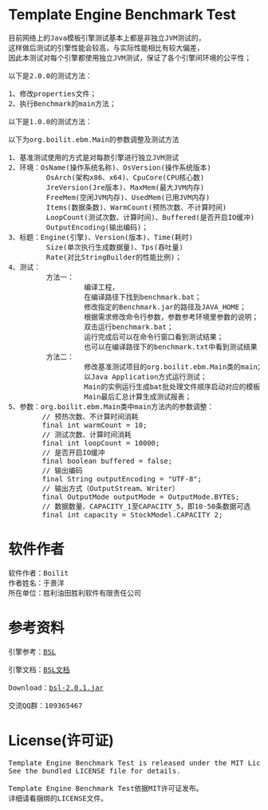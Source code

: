 Template Engine Benchmark Test
===
<pre>
目前网络上的Java模板引擎测试基本上都是非独立JVM测试的，
这样做后测试的引擎性能会较高，与实际性能相比有较大偏差，
因此本测试对每个引擎都使用独立JVM测试，保证了各个引擎间环境的公平性；

以下是2.0.0的测试方法：

1、修改properties文件；
2、执行Benchmark的main方法；

以下是1.0.0的测试方法：

以下为org.boilit.ebm.Main的参数调整及测试方法        

1、基准测试使用的方式是对每款引擎进行独立JVM测试
2、环境：OsName(操作系统名称)、OsVersion(操作系统版本)
         OsArch(架构x86、x64)、CpuCore(CPU核心数)
         JreVersion(Jre版本)、MaxMem(最大JVM内存)
         FreeMem(空闲JVM内存)、UsedMem(已用JVM内存)
         Items(数据条数)、WarmCount(预热次数、不计算时间)
         LoopCount(测试次数、计算时间)、Buffered(是否开启IO缓冲)
         OutputEncoding(输出编码)；
3、标题：Engine(引擎)、Version(版本)、Time(耗时)
         Size(单次执行生成数据量)、Tps(吞吐量)
         Rate(对比StringBuilder的性能比例)；
4、测试：
         方法一：
                  编译工程，
                  在编译路径下找到benchmark.bat；
                  修改指定的Benchmark.jar的路径及JAVA_HOME；
                  根据需求修改命令行参数，参数参考环境里参数的说明；
                  双击运行benchmark.bat；
                  运行完成后可以在命令行窗口看到测试结果；
                  也可以在编译路径下的benchmark.txt中看到测试结果；
         方法二：
                  修改基准测试项目的org.boilit.ebm.Main类的main方法内的参数
                  以Java Application方式运行测试；
                  Main的实例运行生成bat批处理文件顺序启动对应的模板引擎生成测试结果，
                  Main最后汇总计算生成测试报表；
5、参数：org.boilit.ebm.Main类中main方法内的参数调整：
        // 预热次数、不计算时间消耗
        final int warmCount = 10;
        // 测试次数、计算时间消耗
        final int loopCount = 10000;
        // 是否开启IO缓冲
        final boolean buffered = false;
        // 输出编码
        final String outputEncoding = "UTF-8";
        // 输出方式（OutputStream、Writer）
        final OutputMode outputMode = OutputMode.BYTES;
        // 数据数量、CAPACITY_1至CAPACITY_5，即10-50条数据可选
        final int capacity = StockModel.CAPACITY_2;
</pre>
软件作者
===
<pre>
软件作者：Boilit
作者姓名：于景洋
所在单位：胜利油田胜利软件有限责任公司
</pre>

参考资料
===
<pre>
引擎参考：<a href="https://github.com/boilit/bsl">BSL</a>

引擎文档：<a href="http://boilit.github.io/bsl">BSL文档</a>

Download：<a href="http://boilit.github.io/bsl/files/bsl-2.0.1.jar">bsl-2.0.1.jar</a>

交流QQ群：109365467
</pre>
License(许可证)
===
<pre>
Template Engine Benchmark Test is released under the MIT License. 
See the bundled LICENSE file for details.

Template Engine Benchmark Test依据MIT许可证发布。
详细请看捆绑的LICENSE文件。
</pre>


